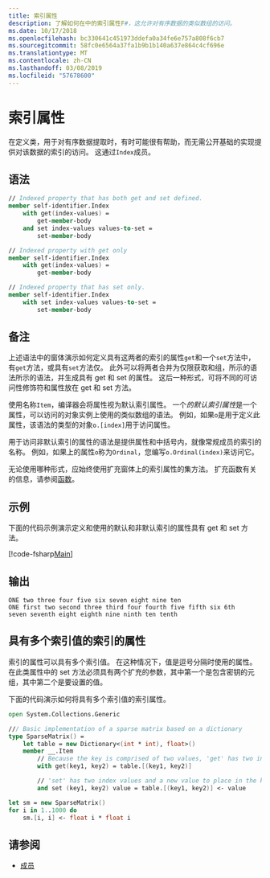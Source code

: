 ```yaml
---
title: 索引属性
description: 了解如何在中的索引属性F#，这允许对有序数据的类似数组的访问。
ms.date: 10/17/2018
ms.openlocfilehash: bc330641c451973ddefa0a34fe6e757a808f6cb7
ms.sourcegitcommit: 58fc0e6564a37fa1b9b1b140a637e864c4cf696e
ms.translationtype: MT
ms.contentlocale: zh-CN
ms.lasthandoff: 03/08/2019
ms.locfileid: "57678600"
---
```

# <a name="indexed-properties"></a>索引属性

在定义类，用于对有序数据提取时，有时可能很有帮助，而无需公开基础的实现提供对该数据的索引的访问。 这通过`Index`成员。

## <a name="syntax"></a>语法

```fsharp
// Indexed property that has both get and set defined.
member self-identifier.Index
    with get(index-values) =
        get-member-body
    and set index-values values-to-set =
        set-member-body

// Indexed property with get only
member self-identifier.Index
    with get(index-values) =
        get-member-body

// Indexed property that has set only.
member self-identifier.Index
    with set index-values values-to-set =
        set-member-body
```

## <a name="remarks"></a>备注

上述语法中的窗体演示如何定义具有这两者的索引的属性`get`和一个`set`方法中，有`get`方法，或具有`set`方法仅。 此外可以将两者合并为仅限获取和组，所示的语法所示的语法，并生成具有 get 和 set 的属性。 这后一种形式，可将不同的可访问性修饰符和属性放在 get 和 set 方法。

使用名称`Item`，编译器会将属性视为默认索引属性。 一个*的默认索引属性*是一个属性，可以访问的对象实例上使用的类似数组的语法。 例如，如果`o`是用于定义此属性，该语法的类型的对象`o.[index]`用于访问属性。

用于访问非默认索引的属性的语法是提供属性和中括号内，就像常规成员的索引的名称。 例如，如果上的属性`o`称为`Ordinal`，您编写`o.Ordinal(index)`来访问它。

无论使用哪种形式，应始终使用扩充窗体上的索引属性的集方法。 扩充函数有关的信息，请参阅[函数](../functions/index.md)。

## <a name="example"></a>示例

下面的代码示例演示定义和使用的默认和非默认索引的属性具有 get 和 set 方法。

[!code-fsharp[Main](../../../../samples/snippets/fsharp/lang-ref-1/snippet3301.fs)]

## <a name="output"></a>输出

```console
ONE two three four five six seven eight nine ten
ONE first two second three third four fourth five fifth six 6th
seven seventh eight eighth nine ninth ten tenth
```

## <a name="indexed-properties-with-multiple-index-values"></a>具有多个索引值的索引的属性

索引的属性可以具有多个索引值。 在这种情况下，值是逗号分隔时使用的属性。 在此类属性中的 set 方法必须具有两个扩充的参数，其中第一个是包含密钥的元组，其中第二个是要设置的值。

下面的代码演示如何将具有多个索引值的索引属性。

```fsharp
open System.Collections.Generic

/// Basic implementation of a sparse matrix based on a dictionary
type SparseMatrix() =
    let table = new Dictionary<(int * int), float>()
    member __.Item
        // Because the key is comprised of two values, 'get' has two index values
        with get(key1, key2) = table.[(key1, key2)]

        // 'set' has two index values and a new value to place in the key's position
        and set (key1, key2) value = table.[(key1, key2)] <- value

let sm = new SparseMatrix()
for i in 1..1000 do
    sm.[i, i] <- float i * float i
```

## <a name="see-also"></a>请参阅

- [成员](index.md)
